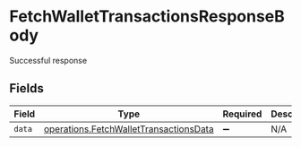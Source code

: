# FetchWalletTransactionsResponseBody

Successful response


## Fields

| Field                                                                                            | Type                                                                                             | Required                                                                                         | Description                                                                                      |
| ------------------------------------------------------------------------------------------------ | ------------------------------------------------------------------------------------------------ | ------------------------------------------------------------------------------------------------ | ------------------------------------------------------------------------------------------------ |
| `data`                                                                                           | [operations.FetchWalletTransactionsData](../../models/operations/fetchwallettransactionsdata.md) | :heavy_minus_sign:                                                                               | N/A                                                                                              |
